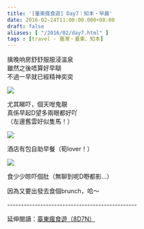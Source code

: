 ```yaml
---
title: '[臺東瘋食遊] Day7：知本・早晨'
date: 2016-02-24T11:00:00.000+08:00
draft: false
aliases: [ "/2016/02/day7.html" ]
tags : [travel - 臺灣・臺東、知本]
---
```


擒晚响房舒舒服服浸溫泉  
雖然之後唔算好早瞓  
不過一早就已經精神奕奕  

![](/images/taitung7a.jpg)

尤其睇吓，個天咁鬼靚  
真係早起D望多兩眼都好吖  
（左邊舊雲好似隻馬！）  

![](/images/taitung7a1.jpg)

酒店有包自助早餐（筍lover！）  

![](/images/taitung7a2.jpg)

食少少晾吓個肚（無聊到呢D嘢都影...）  
  
因為又要出發去食個brunch，哈～  
  
\-----------------------------------------------  
  
延伸閱讀：[臺東瘋食遊（8D7N）](https://hidie.net/taitung8d7n/)
